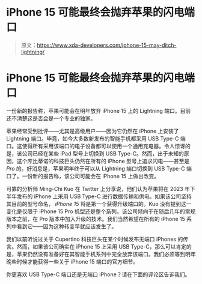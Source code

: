 # iPhone 15 可能最终会抛弃苹果的闪电端口

> 原文：<https://www.xda-developers.com/iphone-15-may-ditch-lightning/>

# iPhone 15 可能最终会抛弃苹果的闪电端口

一份新的报告称，苹果可能会在明年放弃 iPhone 15 上的 Lightning 端口。目前还不清楚这是否会是一个专业的独家。

苹果经常受到批评——尤其是高级用户——因为它仍然在 iPhone 上安装了 Lightning 端口。毕竟，如今大多数新发布的智能手机都采用 USB Type-C 端口。这使得所有采用该端口的电子设备都可以使用一个通用充电器。令人惊讶的是，该公司已经在某些 iPad 型号上切换到 USB Type-C。然而，出于未知的原因，这个库比蒂诺的科技巨头仍然在所有的 iPhone 型号上追求闪电——甚至是 *Pro* 的。好消息是，苹果明年终于可以从 Lightning 端口切换到 USB Type-C 端口了。一份新的报告称，该公司可能会在 iPhone 15 上做出改变。

可靠的分析师 Ming-Chi Kuo 在 Twitter 上分享说，他们认为苹果将在 2023 年下半年发布的 iPhone 上采用 USB Type-C 进行数据传输和供电。如果该公司坚持其目前的型号命名， *iPhone 15* 将是第一个获得升级端口的。Kuo 没有提到这一变化是仅限于 iPhone 15 Pro 机型还是整个系列。该公司倾向于在随后几年的常规版本之前，在 Pro 版本中加入升级的技术。我们当然希望在所有的 iPhone 15 系列中看到它——因为这种转变早就应该发生了。

我们以前听说过关于 Cupertino 科技巨头在某个时候发布无端口 iPhones 的传言。然而，如果该公司确实在 iPhone 15 上采用 USB Type-C，那么可以肯定的是，苹果仍然没有准备好在其智能手机系列中完全放弃该端口。我们必须等到明年晚些时候才能获得一些关于 iPhone 15 端口的官方细节。

你更喜欢 USB Type-C 端口还是无端口 iPhone？请在下面的评论区告诉我们。